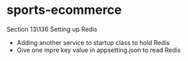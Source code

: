 # sports-ecommerce

Section 13\136 Setting up Redis

- Adding another service to startup class to hold Redis
- Give one mpre key value in appsetting.json to read Redis 











